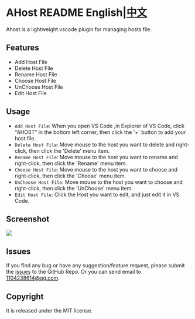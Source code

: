 # AHost README English|[中文](README.cn.md)

Ahost is a lightweight vscode plugin for managing  hosts file.

## Features
* Add Host File
* Delete Host File
* Rename Host File
* Choose Host File
* UnChoose Host File
* Edit Host File
  
## Usage
* `Add Host File`: When you open VS Code ,in Explorer of VS Code, click "AHOST" in the bottom left corner, then click the '+' button to add your host file. 
* `Delete Host File`: Move mouse to the host you want to delete and right-click, then click the 'Delete' menu item.
* `Rename Host File`: Move mouse to the host you want to rename and right-click, then click the 'Rename' menu item.
* `Choose Host File`: Move mouse to the host you want to choose and right-click, then click the 'Choose' menu item.
* `UnChoose Host File`: Move mouse to the host you want to choose and right-click, then click the 'UnChoose' menu item.
* `Edit Host File`: Click the Host you want to edit, and just edit it in VS Code.

## Screenshot
![](https://user-gold-cdn.xitu.io/2020/1/17/16fb14aa2764ba17?w=1357&h=726&f=png&s=76403)

## Issues
 If you find any bug or have any suggestion/feature request, please submit the [issues](https://github.com/gamedilong/ahost/issues) to the GitHub Repo. Or you can send email to 1104238614@qq.com.

## Copyright
It is released under the MIT license.